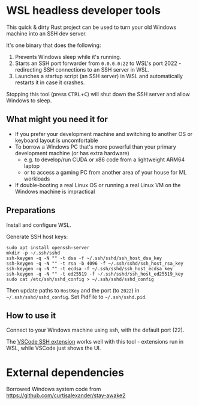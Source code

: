 # WSL headless developer tools

This quick & dirty Rust project can be used to turn your old Windows machine into an SSH dev server.

It's one binary that does the following:

1. Prevents Windows sleep while it's running.
2. Starts an SSH port forwarder from `0.0.0.0:22` to WSL's port 2022 - redirecting SSH connections to an SSH server in WSL.
3. Launches a startup script (an SSH server) in WSL and automatically restarts it in case it crashes.

Stopping this tool (press <kbd>CTRL</kbd>+<kbd>C</kbd>) will shut down the SSH server and allow Windows to sleep.

## What might you need it for

* If you prefer your development machine and switching to another OS or keyboard layout is uncomfortable
* To borrow a Windows PC that's more powerful than your primary development machine (or has extra hardware)
  * e.g. to develop/run CUDA or x86 code from a lightweight ARM64 laptop
  * or to access a gaming PC from another area of your house for ML workloads
* If double-booting a real Linux OS or running a real Linux VM on the Windows machine is impractical

## Preparations

Install and configure WSL.

Generate SSH host keys:

```shell
sudo apt install openssh-server
mkdir -p ~/.ssh/sshd
ssh-keygen -q -N "" -t dsa -f ~/.ssh/sshd/ssh_host_dsa_key
ssh-keygen -q -N "" -t rsa -b 4096 -f ~/.ssh/sshd/ssh_host_rsa_key
ssh-keygen -q -N "" -t ecdsa -f ~/.ssh/sshd/ssh_host_ecdsa_key
ssh-keygen -q -N "" -t ed25519 -f ~/.ssh/sshd/ssh_host_ed25519_key
sudo cat /etc/ssh/sshd_config > ~/.ssh/sshd/sshd_config
```

Then update paths to `HostKey` and the port (to `2022`) in `~/.ssh/sshd/sshd_config`.
Set PidFile to `~/.ssh/sshd.pid`.

## How to use it

Connect to your Windows machine using ssh, with the default port (22).

The [VSCode SSH extension](https://code.visualstudio.com/docs/remote/ssh) works well with this tool - extensions run in WSL, while VSCode just shows the UI.

# External dependencies

Borrowed Windows system code from https://github.com/curtisalexander/stay-awake2
